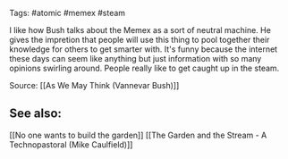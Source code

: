 Tags: #atomic #memex #steam 

I like how Bush talks about the Memex as a sort of neutral machine. He gives the impretion that  people will use this thing to pool together their knowledge for others to get smarter with. It's funny because the internet these days can seem like anything but just information with so many opinions swirling around. People really like to get caught up in the steam. 

Source:
[[As We May Think (Vannevar Bush)]]

## See also:
[[No one wants to build the garden]]
[[The Garden and the Stream - A Technopastoral (Mike Caulfield)]]